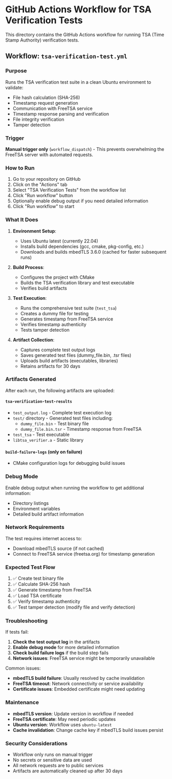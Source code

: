 # GitHub Actions Workflow for TSA Verification Tests

This directory contains the GitHub Actions workflow for running TSA (Time Stamp Authority) verification tests.

## Workflow: `tsa-verification-test.yml`

### Purpose
Runs the TSA verification test suite in a clean Ubuntu environment to validate:
- File hash calculation (SHA-256)
- Timestamp request generation
- Communication with FreeTSA service
- Timestamp response parsing and verification
- File integrity verification
- Tamper detection

### Trigger
**Manual trigger only** (`workflow_dispatch`) - This prevents overwhelming the FreeTSA server with automated requests.

### How to Run

1. Go to your repository on GitHub
2. Click on the "Actions" tab
3. Select "TSA Verification Tests" from the workflow list
4. Click "Run workflow" button
5. Optionally enable debug output if you need detailed information
6. Click "Run workflow" to start

### What It Does

1. **Environment Setup**:
   - Uses Ubuntu latest (currently 22.04)
   - Installs build dependencies (gcc, cmake, pkg-config, etc.)
   - Downloads and builds mbedTLS 3.6.0 (cached for faster subsequent runs)

2. **Build Process**:
   - Configures the project with CMake
   - Builds the TSA verification library and test executable
   - Verifies build artifacts

3. **Test Execution**:
   - Runs the comprehensive test suite (`test_tsa`)
   - Creates a dummy file for testing
   - Generates timestamp from FreeTSA service
   - Verifies timestamp authenticity
   - Tests tamper detection

4. **Artifact Collection**:
   - Captures complete test output logs
   - Saves generated test files (dummy_file.bin, .tsr files)
   - Uploads build artifacts (executables, libraries)
   - Retains artifacts for 30 days

### Artifacts Generated

After each run, the following artifacts are uploaded:

#### `tsa-verification-test-results`
- `test_output.log` - Complete test execution log
- `test/` directory - Generated test files including:
  - `dummy_file.bin` - Test binary file
  - `dummy_file.bin.tsr` - Timestamp response from FreeTSA
- `test_tsa` - Test executable
- `libtsa_verifier.a` - Static library

#### `build-failure-logs` (only on failure)
- CMake configuration logs for debugging build issues

### Debug Mode

Enable debug output when running the workflow to get additional information:
- Directory listings
- Environment variables
- Detailed build artifact information

### Network Requirements

The test requires internet access to:
- Download mbedTLS source (if not cached)
- Connect to FreeTSA service (freetsa.org) for timestamp generation

### Expected Test Flow

1. ✅ Create test binary file
2. ✅ Calculate SHA-256 hash
3. ✅ Generate timestamp from FreeTSA
4. ✅ Load TSA certificate
5. ✅ Verify timestamp authenticity
6. ✅ Test tamper detection (modify file and verify detection)

### Troubleshooting

If tests fail:

1. **Check the test output log** in the artifacts
2. **Enable debug mode** for more detailed information
3. **Check build failure logs** if the build step fails
4. **Network issues**: FreeTSA service might be temporarily unavailable

Common issues:
- **mbedTLS build failure**: Usually resolved by cache invalidation
- **FreeTSA timeout**: Network connectivity or service availability
- **Certificate issues**: Embedded certificate might need updating

### Maintenance

- **mbedTLS version**: Update version in workflow if needed
- **FreeTSA certificate**: May need periodic updates
- **Ubuntu version**: Workflow uses `ubuntu-latest`
- **Cache invalidation**: Change cache key if mbedTLS build issues persist

### Security Considerations

- Workflow only runs on manual trigger
- No secrets or sensitive data are used
- All network requests are to public services
- Artifacts are automatically cleaned up after 30 days
